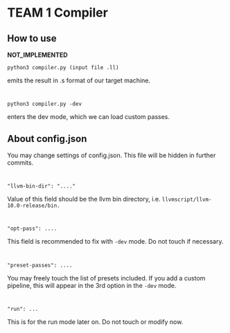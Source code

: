 # TEAM 1 Compiler

## How to use

<b> NOT_IMPLEMENTED </b>

`python3 compiler.py (input file .ll)`

emits the result in .s format of our target machine.

#

`python3 compiler.py -dev`

enters the dev mode, which we can load custom passes.

## About config.json

You may change settings of config.json. This file will be hidden in further commits.

#

`"llvm-bin-dir": "...."`

Value of this field should be the llvm bin directory, i.e. `llvmscript/llvm-10.0-release/bin.`

#

`"opt-pass": ....`

This field is recommended to fix with `-dev` mode. Do not touch if necessary.

#

`"preset-passes": ....`

You may freely touch the list of presets included.
If you add a custom pipeline, this will appear in the 3rd option in the `-dev` mode.

#

`"run": ...`

This is for the run mode later on. Do not touch or modify now.
